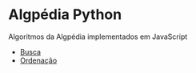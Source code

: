 # Algpédia Python

Algoritmos da Algpédia implementados em JavaScript

- [Busca](./busca)
- [Ordenação](./ordenacao)